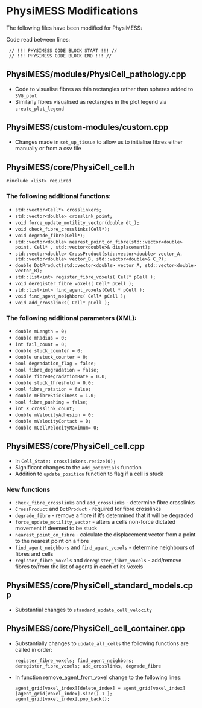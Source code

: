 # PhysiMESS Modifications
The following files have been modified for PhysiMESS:

Code read between lines:

     // !!! PHYSIMESS CODE BLOCK START !!! //
     // !!! PHYSIMESS CODE BLOCK END !!! //


## PhysiMESS/modules/PhysiCell_pathology.cpp
* Code to visualise fibres as thin rectangles rather than spheres added to ```SVG_plot```
* Similarly fibres visualised as rectangles in the plot legend via ```create_plot_legend```

## PhysiMESS/custom-modules/custom.cpp
* Changes made in ```set_up_tissue``` to allow us to initialise fibres either manually or from a csv file 

## PhysiMESS/core/PhysiCell_cell.h

    #include <list> required 

### The following additional functions:
* ```std::vector<Cell*> crosslinkers;```
* ```std::vector<double> crosslink_point;```
* ```void force_update_motility_vector(double dt_);```
* ```void check_fibre_crosslinks(Cell*);```
* ```void degrade_fibre(Cell*);```
* ```std::vector<double> nearest_point_on_fibre(std::vector<double> point, Cell* , std::vector<double>& displacement);```
* ```std::vector<double> CrossProduct(std::vector<double> vector_A, std::vector<double> vector_B, std::vector<double>& C_P);```
* ```double DotProduct(std::vector<double> vector_A, std::vector<double> vector_B);```
* ```std::list<int> register_fibre_voxels( Cell* pCell );```
* ```void deregister_fibre_voxels( Cell* pCell );```
* ```std::list<int> find_agent_voxels(Cell * pCell );```
* ```void find_agent_neighbors( Cell* pCell );```
* ```void add_crosslinks( Cell* pCell );```

### The following additional parameters (XML):
* ```double mLength = 0;```
* ```double mRadius = 0;```
* ```int fail_count = 0;```
* ```double stuck_counter = 0;```
* ```double unstuck_counter = 0;```
* ```bool degradation_flag = false;```
* ```bool fibre_degradation = false;```
* ```double fibreDegradationRate = 0.0;```
* ```double stuck_threshold = 0.0;```
* ```bool fibre_rotation = false;```
* ```double mFibreStickiness = 1.0;```
* ```bool fibre_pushing = false;```
* ```int X_crosslink_count;```
* ```double mVelocityAdhesion = 0;```
* ```double mVelocityContact = 0;```
* ```double mCellVelocityMaximum= 0;```

## PhysiMESS/core/PhysiCell_cell.cpp
* In ```Cell_State: crosslinkers.resize(0);```
* Significant changes to the ```add_potentials``` function 
* Addition to ```update_position``` function to flag if a cell is stuck 
    
### New functions 
* ```check_fibre_crosslinks``` and ```add_crosslinks``` - determine fibre crosslinks
* ```CrossProduct``` and ```DotProduct``` - required for fibre crosslinks
* ```degrade_fibre``` - remove a fibre if it’s determined that it will be degraded 
* ```force_update_motility_vector``` - alters a cells non-force dictated movement if deemed to be stuck 
* ```nearest_point_on_fibre``` - calculate the displacement vector from a point to the nearest point on a fibre
* ```find_agent_neighbors``` and ```find_agent_voxels``` - determine neighbours of fibres and cells 
* ```register_fibre_voxels``` and ```deregister_fibre_voxels``` - add/remove fibres to/from the list of agents in each of its voxels


## PhysiMESS/core/PhysiCell_standard_models.cpp
* Substantial changes to ```standard_update_cell_velocity```

## PhysiMESS/core/PhysiCell_cell_container.cpp
* Substantially changes to ```update_all_cells``` the following functions are called in order: 
    
      register_fibre_voxels; find_agent_neighbors; deregister_fibre_voxels; add_crosslinks, degrade_fibre
    
* In function remove_agent_from_voxel change to the following lines:       
      
      agent_grid[voxel_index][delete_index] = agent_grid[voxel_index][agent_grid[voxel_index].size()-1 ];
      agent_grid[voxel_index].pop_back();


